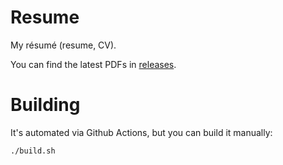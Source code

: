 # Resume

My résumé (resume, CV).

You can find the latest PDFs in [releases](https://github.com/ehpc/resume/releases/tag/resume-latest).

# Building

It's automated via Github Actions, but you can build it manually:

```sh
./build.sh
```

